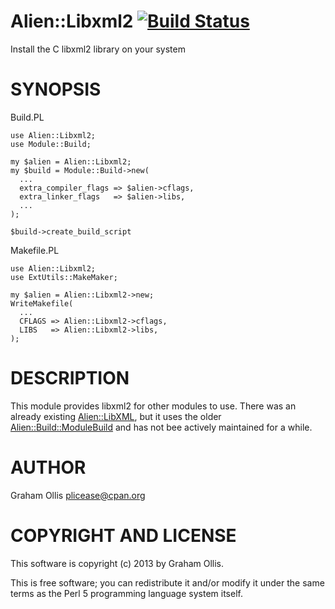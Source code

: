 # Alien::Libxml2 [![Build Status](https://secure.travis-ci.org/plicease/Alien-Libxml2.png)](http://travis-ci.org/plicease/Alien-Libxml2)

Install the C libxml2 library on your system

# SYNOPSIS

Build.PL

    use Alien::Libxml2;
    use Module::Build;
    
    my $alien = Alien::Libxml2;
    my $build = Module::Build->new(
      ...
      extra_compiler_flags => $alien->cflags,
      extra_linker_flags   => $alien->libs,
      ...
    );
    
    $build->create_build_script

Makefile.PL

    use Alien::Libxml2;
    use ExtUtils::MakeMaker;
    
    my $alien = Alien::Libxml2->new;
    WriteMakefile(
      ...
      CFLAGS => Alien::Libxml2->cflags,
      LIBS   => Alien::Libxml2->libs,
    );

# DESCRIPTION

This module provides libxml2 for other modules to use.  There was an 
already existing [Alien::LibXML](https://metacpan.org/pod/Alien::LibXML), but it uses the older 
[Alien::Build::ModuleBuild](https://metacpan.org/pod/Alien::Build::ModuleBuild) and has not bee actively maintained for a 
while.

# AUTHOR

Graham Ollis <plicease@cpan.org>

# COPYRIGHT AND LICENSE

This software is copyright (c) 2013 by Graham Ollis.

This is free software; you can redistribute it and/or modify it under
the same terms as the Perl 5 programming language system itself.
